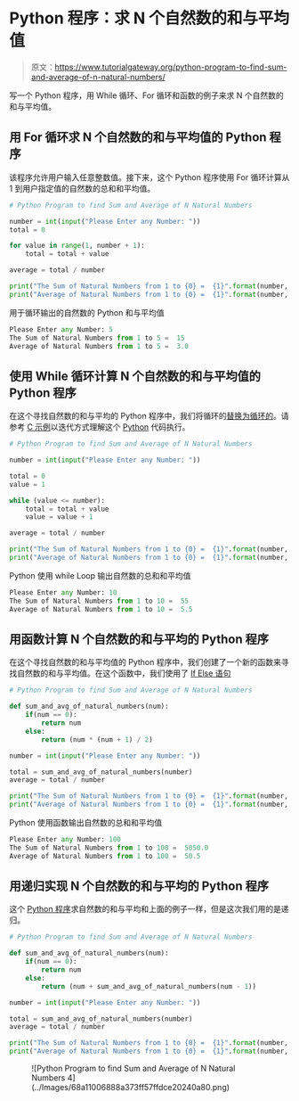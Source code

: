# Python 程序：求 N 个自然数的和与平均值

> 原文：<https://www.tutorialgateway.org/python-program-to-find-sum-and-average-of-n-natural-numbers/>

写一个 Python 程序，用 While 循环、For 循环和函数的例子来求 N 个自然数的和与平均值。

## 用 For 循环求 N 个自然数的和与平均值的 Python 程序

该程序允许用户输入任意整数值。接下来，这个 Python 程序使用 For 循环计算从 1 到用户指定值的自然数的总和和平均值。

```py
# Python Program to find Sum and Average of N Natural Numbers

number = int(input("Please Enter any Number: "))
total = 0

for value in range(1, number + 1):
    total = total + value

average = total / number

print("The Sum of Natural Numbers from 1 to {0} =  {1}".format(number, total))
print("Average of Natural Numbers from 1 to {0} =  {1}".format(number, average))
```

用于循环输出的自然数的 Python 和与平均值

```py
Please Enter any Number: 5
The Sum of Natural Numbers from 1 to 5 =  15
Average of Natural Numbers from 1 to 5 =  3.0
```

## 使用 While 循环计算 N 个自然数的和与平均值的 Python 程序

在这个寻找自然数的和与平均的 Python 程序中，我们将循环的[替换为循环的](https://www.tutorialgateway.org/python-for-loop/)。请参考 [C 示例](https://www.tutorialgateway.org/c-program-to-calculate-the-sum-and-average-of-n-number/)以迭代方式理解这个 [Python](https://www.tutorialgateway.org/python-tutorial/) 代码执行。

```py
# Python Program to find Sum and Average of N Natural Numbers

number = int(input("Please Enter any Number: "))

total = 0
value = 1

while (value <= number):
    total = total + value
    value = value + 1

average = total / number

print("The Sum of Natural Numbers from 1 to {0} =  {1}".format(number, total))
print("Average of Natural Numbers from 1 to {0} =  {1}".format(number, average))
```

Python 使用 while Loop 输出自然数的总和和平均值

```py
Please Enter any Number: 10
The Sum of Natural Numbers from 1 to 10 =  55
Average of Natural Numbers from 1 to 10 =  5.5
```

## 用函数计算 N 个自然数的和与平均的 Python 程序

在这个寻找自然数的和与平均值的 Python 程序中，我们创建了一个新的函数来寻找自然数的和与平均值。在这个函数中，我们使用了 [If Else 语句](https://www.tutorialgateway.org/python-if-else/)

```py
# Python Program to find Sum and Average of N Natural Numbers

def sum_and_avg_of_natural_numbers(num):
    if(num == 0):
        return num
    else:
        return (num * (num + 1) / 2)

number = int(input("Please Enter any Number: "))

total = sum_and_avg_of_natural_numbers(number)
average = total / number

print("The Sum of Natural Numbers from 1 to {0} =  {1}".format(number, total))
print("Average of Natural Numbers from 1 to {0} =  {1}".format(number, average))
```

Python 使用函数输出自然数的总和和平均值

```py
Please Enter any Number: 100
The Sum of Natural Numbers from 1 to 100 =  5050.0
Average of Natural Numbers from 1 to 100 =  50.5
```

## 用递归实现 N 个自然数的和与平均的 Python 程序

这个 [Python 程序](https://www.tutorialgateway.org/python-programming-examples/)求自然数的和与平均和上面的例子一样，但是这次我们用的是递归。

```py
# Python Program to find Sum and Average of N Natural Numbers

def sum_and_avg_of_natural_numbers(num):
    if(num == 0):
        return num
    else:
        return (num + sum_and_avg_of_natural_numbers(num - 1))

number = int(input("Please Enter any Number: "))

total = sum_and_avg_of_natural_numbers(number)
average = total / number

print("The Sum of Natural Numbers from 1 to {0} =  {1}".format(number, total))
print("Average of Natural Numbers from 1 to {0} =  {1}".format(number, average))
```

<figure class="wp-block-image">![Python Program to find Sum and Average of N Natural Numbers 4](../Images/68a11006888a373ff57ffdce20240a80.png)</figure>